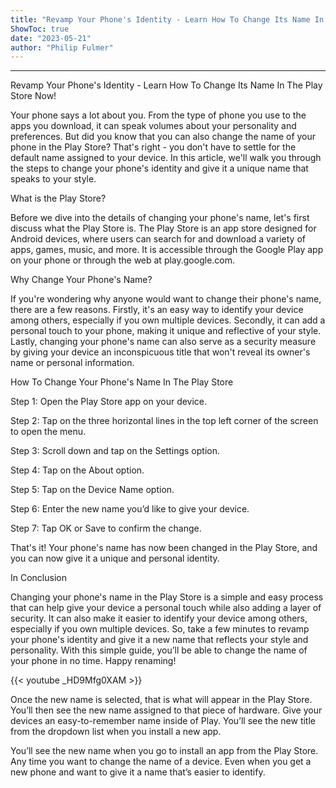 ```yaml
---
title: "Revamp Your Phone's Identity - Learn How To Change Its Name In The Play Store Now!"
ShowToc: true 
date: "2023-05-21"
author: "Philip Fulmer"
---
```

*****
Revamp Your Phone's Identity - Learn How To Change Its Name In The Play Store Now!

Your phone says a lot about you. From the type of phone you use to the apps you download, it can speak volumes about your personality and preferences. But did you know that you can also change the name of your phone in the Play Store? That's right - you don't have to settle for the default name assigned to your device. In this article, we'll walk you through the steps to change your phone's identity and give it a unique name that speaks to your style.

What is the Play Store?

Before we dive into the details of changing your phone's name, let's first discuss what the Play Store is. The Play Store is an app store designed for Android devices, where users can search for and download a variety of apps, games, music, and more. It is accessible through the Google Play app on your phone or through the web at play.google.com.

Why Change Your Phone's Name?

If you're wondering why anyone would want to change their phone's name, there are a few reasons. Firstly, it's an easy way to identify your device among others, especially if you own multiple devices. Secondly, it can add a personal touch to your phone, making it unique and reflective of your style. Lastly, changing your phone's name can also serve as a security measure by giving your device an inconspicuous title that won't reveal its owner's name or personal information.

How To Change Your Phone's Name In The Play Store

Step 1: Open the Play Store app on your device.

Step 2: Tap on the three horizontal lines in the top left corner of the screen to open the menu.

Step 3: Scroll down and tap on the Settings option.

Step 4: Tap on the About option.

Step 5: Tap on the Device Name option.

Step 6: Enter the new name you’d like to give your device.

Step 7: Tap OK or Save to confirm the change.

That's it! Your phone's name has now been changed in the Play Store, and you can now give it a unique and personal identity.

In Conclusion

Changing your phone's name in the Play Store is a simple and easy process that can help give your device a personal touch while also adding a layer of security. It can also make it easier to identify your device among others, especially if you own multiple devices. So, take a few minutes to revamp your phone's identity and give it a new name that reflects your style and personality. With this simple guide, you’ll be able to change the name of your phone in no time. Happy renaming!

{{< youtube _HD9Mfg0XAM >}} 



 Once the new name is selected, that is what will appear in the Play Store. You’ll then see the new name assigned to that piece of hardware.
 Give your devices an easy-to-remember name inside of Play. You’ll see the new title from the dropdown list when you install a new app.

You’ll see the new name when you go to install an app from the Play Store. Any time you want to change the name of a device. Even when you get a new phone and want to give it a name that’s easier to identify.




